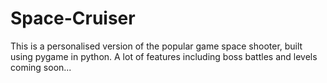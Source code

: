 # Space-Cruiser
This is a personalised version of the popular game space shooter, built using pygame in python.  A lot of features including boss battles and levels coming soon...
